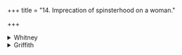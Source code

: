 +++
title = "14. Imprecation of spinsterhood on a woman."

+++

<details><summary>Whitney</summary>

### Comment
Found in Pāipp. i. Used by Kāuś. (36. 15-18) in an incantation against a woman; the details of it cast no light on those of the hymn; and the comm. defines its purpose simply as striyāḥ puruṣasya vā dāurbhāgyakaraṇam.


### Translations
Translated: Weber, iv. 408; Ludwig, p. 459; Zimmer, p. 314 (these misapprehend its character); Griffith, i. 17; Bloomfield, JAOS. xiii. p. cxv = PAOS. May, 1886; or AJP. vii. 473 ff.; or SBE. xlii. 107, 252.
</details>

<details><summary>Griffith</summary>

A woman's incantation against a rival
</details>
